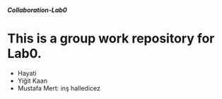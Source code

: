##### Collaboration-Lab0
# This is a group work repository for Lab0.
- Hayati
- Yiğit Kaan
- Mustafa Mert:
inş halledicez
